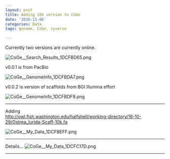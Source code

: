 ```yaml
---
layout: post
title: Adding 10k version to CoGe
date: '2016-11-06'
categories: Data
tags: genome, CoGe, cyverse 

---
```

Currently two versions are currently online.

<img src="http://eagle.fish.washington.edu/cnidarian/skitch/CoGe__Search_Results_1DCFBD65.png" alt="CoGe__Search_Results_1DCFBD65.png"/>


v0.0.1 is from PacBio

<img src="http://eagle.fish.washington.edu/cnidarian/skitch/CoGe__GenomeInfo_1DCFBDA7.png" alt="CoGe__GenomeInfo_1DCFBDA7.png"/>

v0.0.2 is version of scaffolds from BGI Illumina effort

<img src="http://eagle.fish.washington.edu/cnidarian/skitch/CoGe__GenomeInfo_1DCFBDF9.png" alt="CoGe__GenomeInfo_1DCFBDF9.png"/>

---

Adding    
http://owl.fish.washington.edu/halfshell/working-directory/16-10-29/Ostrea_lurida-Scaff-10k.fa

<img src="http://eagle.fish.washington.edu/cnidarian/skitch/CoGe__My_Data_1DCFBEFF.png" alt="CoGe__My_Data_1DCFBEFF.png"/>


---
Details...
<img src="http://eagle.fish.washington.edu/cnidarian/skitch/CoGe__My_Data_1DCFC17D.png" alt="CoGe__My_Data_1DCFC17D.png"/>


----
